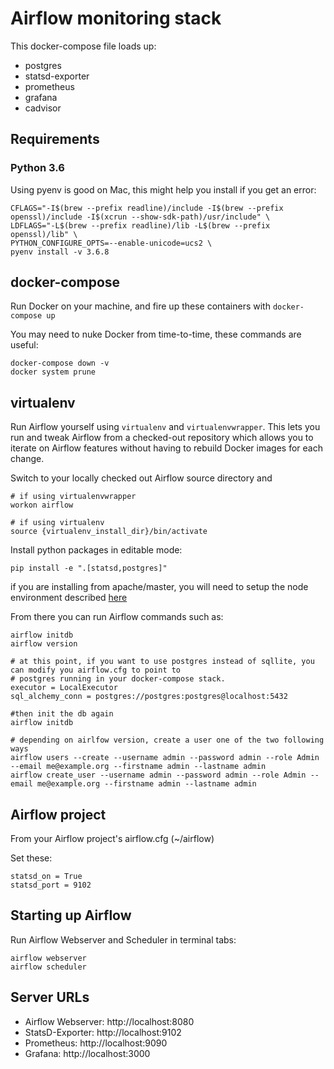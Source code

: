# Airflow monitoring stack

This docker-compose file loads up:

* postgres
* statsd-exporter
* prometheus
* grafana
* cadvisor

## Requirements

### Python 3.6

Using pyenv is good on Mac, this might help you install if you get an error:

```
CFLAGS="-I$(brew --prefix readline)/include -I$(brew --prefix openssl)/include -I$(xcrun --show-sdk-path)/usr/include" \
LDFLAGS="-L$(brew --prefix readline)/lib -L$(brew --prefix openssl)/lib" \
PYTHON_CONFIGURE_OPTS=--enable-unicode=ucs2 \
pyenv install -v 3.6.8
```

## docker-compose

Run Docker on your machine, and fire up these containers with `docker-compose up`

You may need to nuke Docker from time-to-time, these commands are useful:

```
docker-compose down -v
docker system prune
```

## virtualenv

Run Airflow yourself using `virtualenv` and `virtualenvwrapper`. This lets you run and tweak Airflow from a checked-out repository which allows you to iterate on Airflow features without having to rebuild Docker images for each change.

Switch to your locally checked out Airflow source directory and

```
# if using virtualenvwrapper
workon airflow

# if using virtualenv
source {virtualenv_install_dir}/bin/activate
```

Install python packages in editable mode:

```
pip install -e ".[statsd,postgres]"
```

if you are installing from apache/master, you will need to setup the node environment described [here](https://github.com/apache/airflow/blob/master/CONTRIBUTING.md#setting-up-the-node--npm-javascript-environment)


From there you can run Airflow commands such as:

```
airflow initdb
airflow version

# at this point, if you want to use postgres instead of sqllite, you can modify you airflow.cfg to point to 
# postgres running in your docker-compose stack.
executor = LocalExecutor
sql_alchemy_conn = postgres://postgres:postgres@localhost:5432

#then init the db again
airflow initdb

# depending on airlfow version, create a user one of the two following ways
airflow users --create --username admin --password admin --role Admin --email me@example.org --firstname admin --lastname admin
airflow create_user --username admin --password admin --role Admin --email me@example.org --firstname admin --lastname admin
```

## Airflow project

From your Airflow project's airflow.cfg (~/airflow)

Set these:

```
statsd_on = True
statsd_port = 9102
```

## Starting up Airflow

Run Airflow Webserver and Scheduler in terminal tabs:

```
airflow webserver
airflow scheduler
```

## Server URLs

* Airflow Webserver: http://localhost:8080
* StatsD-Exporter: http://localhost:9102
* Prometheus: http://localhost:9090
* Grafana: http://localhost:3000
